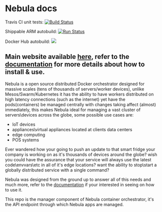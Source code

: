 # Nebula docs

Travis CI unit tests: [![Build Status](https://travis-ci.org/nebula-orchestrator/manager.svg?branch=master)](https://travis-ci.org/nebula-orchestrator/manager)

Shippable ARM autobuild: [![Run Status](https://api.shippable.com/projects/5bab745d36c1700700ded424/badge?branch=master)]() 

Docker Hub autobuild: ![](https://img.shields.io/docker/build/nebulaorchestrator/manager.svg)

## Main website available [here](https://nebula-orchestrator.github.io/), refer to the [documentation](http://nebula.readthedocs.io/en/latest/) for more details about how to install & use.

Nebula is a open source distributed Docker orchestrator designed for massive scales (tens of thousands of servers/worker devices), unlike Mesos/Swarm/Kubernetes it has the ability to have workers distributed on high latency connections (such as the internet) yet have the pods(containers) be managed centrally with changes taking affect (almost) immediately, this makes Nebula ideal for managing a vast cluster of servers\devices across the globe, some possible use cases are:

* IoT devices
* appliances\virtual appliances located at clients data centers 
* edge computing
* POS systems

Ever wandered how your going to push an update to that smart fridge your company is working on as it's thousands of devices around the globe?
wish you could have the assurance that your service will always use the latest code\envvars\etc in all of it's edge locations?
want the ability to stop\start a globally distributed service with a single command?

Nebula was designed from the ground up to answer all of this needs and much more, refer to the [documentation](http://nebula.readthedocs.io/en/latest/) if your interested in seeing on how to use it.

This repo is the manager component of Nebula container orchestrator, it's the API endpoint through which Nebula apps are managed.
